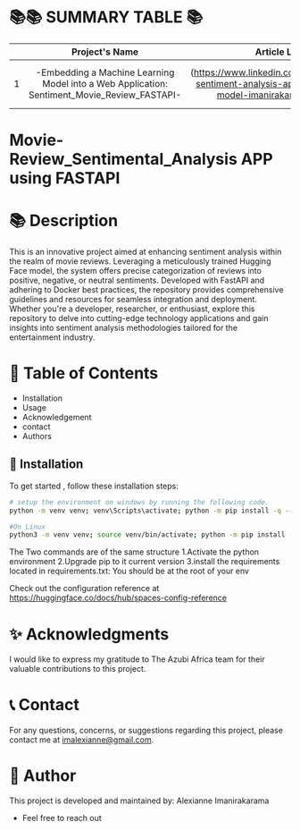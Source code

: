📚📚 SUMMARY TABLE 📚
   =================


|  | Project's Name | Article Link    | Deployment Link  |
|:--:|:--------------:|:--------------:|:--------------:|
| 1 |  -Embedding a Machine Learning Model into a Web Application: Sentiment_Movie_Review_FASTAPI-             |  (https://www.linkedin.com/pulse/building-sentiment-analysis-api-fastapi-using-model-imanirakarama-oxsdf) | (https://imalexianne-movie-review-sentimental-analysis-fastapi.hf.space/docs) |


# Movie-Review_Sentimental_Analysis APP using FASTAPI 

📚 **Description**
=================

This is an innovative project aimed at enhancing sentiment analysis within the realm of movie reviews. Leveraging a meticulously trained Hugging Face model, the system offers precise categorization of reviews into positive, negative, or neutral sentiments. Developed with FastAPI and adhering to Docker best practices, the repository provides comprehensive guidelines and resources for seamless integration and deployment. Whether you're a developer, researcher, or enthusiast, explore this repository to delve into cutting-edge technology applications and gain insights into sentiment analysis methodologies tailored for the entertainment industry.

📖 **Table of Contents**
=================
- Installation
- Usage
- Acknowledgement
- contact
- Authors

🔧 **Installation**
-----------------
To get started , follow these installation steps:
```bash
# setup the environment on windows by running the following code.
python -m venv venv; venv\Scripts\activate; python -m pip install -q --upgrade pip; python -m pip install -r requirements.txt  

#On Linux
python3 -m venv venv; source venv/bin/activate; python -m pip install -q --upgrade pip; python -m pip install -r requirements.txt 

```
The Two commands are of the same structure
1.Activate the python environment
2.Upgrade pip to it current version
3.install the requirements located in requirements.txt: You should be at the root of your env




Check out the configuration reference at https://huggingface.co/docs/hub/spaces-config-reference


✨ **Acknowledgments**
=================

I would like to express my gratitude to The Azubi Africa team for their valuable contributions to this project.

📞 **Contact**
=================

For any questions, concerns, or suggestions regarding  this project, please contact me at imalexianne@gmail.com.


👥 **Author**
=================

This project is developed and maintained by:
Alexianne Imanirakarama
- Feel free to reach out
